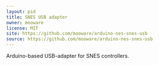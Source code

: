 ```yaml
---
layout: pid
title: SNES USB adapter
owner: mooware
license: MIT
site: https://github.com/mooware/arduino-nes-snes-usb
source: https://github.com/mooware/arduino-nes-snes-usb
---
```

Arduino-based USB-adapter for SNES controllers.
